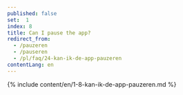 ```yaml
---
published: false
set:  1
index: 8
title: Can I pause the app?
redirect_from: 
  - /pauzeren
  - /pauseren
  - /pl/faq/24-kan-ik-de-app-pauzeren
contentLang: en
---
```

{% include content/en/1-8-kan-ik-de-app-pauzeren.md %}
